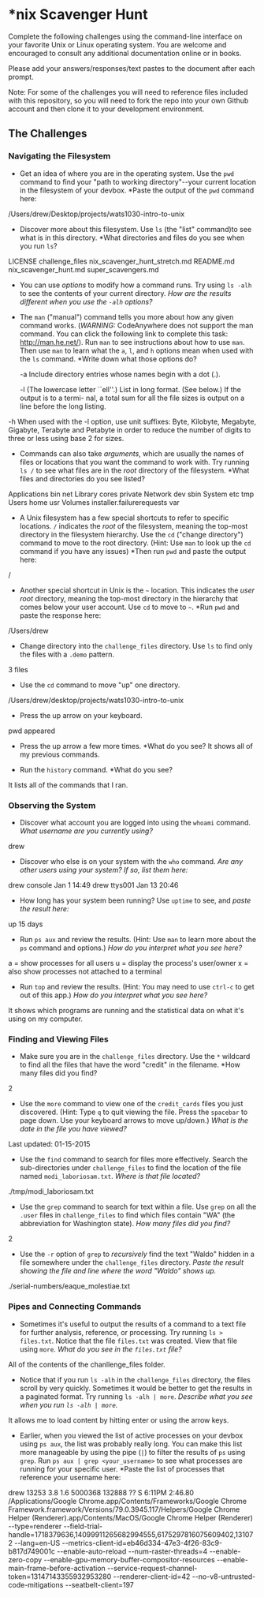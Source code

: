 # *nix Scavenger Hunt

Complete the following challenges using the command-line interface on your favorite
Unix or Linux operating system. You are welcome and encouraged to consult any
additional documentation online or in books.

Please add your answers/responses/text pastes to the document after each prompt.

Note: For some of the challenges you will need to reference files included with
this repository, so you will need to fork the repo into your own Github account
and then clone it to your development environment.

## The Challenges

### Navigating the Filesystem

* Get an idea of where you are in the operating system. Use the `pwd` command to find your "path to working directory"--your current location in the filesystem of your devbox. *Paste the output of the `pwd` command here:

/Users/drew/Desktop/projects/wats1030-intro-to-unix

* Discover more about this filesystem. Use `ls` (the "list" command)to see what is in this directory. *What directories and files do you see when you run `ls`?

LICENSE                         challenge_files                 nix_scavenger_hunt_stretch.md
README.md                       nix_scavenger_hunt.md           super_scavengers.md

* You can use *options* to modify how a command runs. Try using `ls -alh` to see the contents of your current directory. *How are the results different when you use the `-alh` options?*
* The `man` ("manual") command tells you more about how any given command works. (*WARNING:* CodeAnywhere does not support the man command. You can click the following link to complete this task: http://man.he.net/). Run `man` to see instructions about how to use `man`. Then use `man` to learn what the `a`, `l`, and `h` options mean when used with the `ls` command. *Write down what those options do?

     -a      Include directory entries whose names begin with a dot (.).


     -l      (The lowercase letter ``ell''.)  List in long format.  (See below.)  If the output is to a termi-
             nal, a total sum for all the file sizes is output on a line before the long listing.

 -h      When used with the -l option, use unit suffixes: Byte, Kilobyte, Megabyte, Gigabyte, Terabyte and
             Petabyte in order to reduce the number of digits to three or less using base 2 for sizes.




* Commands can also take *arguments*, which are usually the names of files or locations that you want the command to work with. Try running `ls /` to see what files are in the *root* directory of the filesystem. *What files and directories do you see listed?

Applications                    bin                             net
Library                         cores                           private
Network                         dev                             sbin
System                          etc                             tmp
Users                           home                            usr
Volumes                         installer.failurerequests       var

* A Unix filesystem has a few special shortcuts to refer to specific locations. `/` indicates the *root* of the filesystem, meaning the top-most directory in the filesystem hierarchy. Use the `cd` ("change directory") command to move to the root directory. (Hint: Use `man` to look up the `cd` command if you have any issues) *Then run `pwd` and paste the output here:

/

* Another special shortcut in Unix is the `~` location. This indicates the *user root* directory, meaning the top-most directory in the hierarchy that comes below your user account. Use `cd` to move to `~`. *Run `pwd` and paste the response here:

/Users/drew


* Change directory into the `challenge_files` directory. Use `ls` to find only the files with a `.demo` pattern.

3 files

* Use the `cd` command to move "up" one directory. 

/Users/drew/desktop/projects/wats1030-intro-to-unix

* Press the up arrow on your keyboard. 

pwd appeared

* Press the up arrow a few more times. *What do you see? It shows all of my previous commands.

* Run the `history` command. *What do you see?

It lists all of the commands that I ran.

### Observing the System

* Discover what account you are logged into using the `whoami` command. *What username are you currently using?*

drew

* Discover who else is on your system with the `who` command. *Are any other users using your system? If so, list them here:*

drew     console  Jan  1 14:49 
drew     ttys001  Jan 13 20:46 

* How long has your system been running? Use `uptime` to see, and *paste the result here:*

up 15 days

* Run `ps aux` and review the results. (Hint: Use `man` to learn more about the `ps` command and options.) *How do you interpret what you see here?*

a = show processes for all users
u = display the process's user/owner
x = also show processes not attached to a terminal

* Run `top` and review the results. (Hint: You may need to use `ctrl-c` to get out of this app.) *How do you interpret what you see here?*

It shows which programs are running and the statistical data on what it's using on my computer.

### Finding and Viewing Files

* Make sure you are in the `challenge_files` directory. Use the `*` wildcard to find all the files that have the word "credit" in the filename. *How many files did you find?

2

* Use the `more` command to view one of the `credit_cards` files you just discovered. (Hint: Type `q` to quit viewing the file. Press the `spacebar` to page down. Use your keyboard arrows to move up/down.) *What is the date in the file you have viewed?*

Last updated: 01-15-2015

* Use the `find` command to search for files more effectively. Search the sub-directories under `challenge_files` to find the location of the file named `modi_laboriosam.txt`. *Where is that file located?*

./tmp/modi_laboriosam.txt

* Use the `grep` command to search for text within a file. Use `grep` on all the `.user` files in `challenge_files` to find which files contain "WA" (the abbreviation for Washington state). *How many files did you find?*

2

* Use the `-r` option of `grep` to *recursively* find the text "Waldo" hidden in a file somewhere under the `challenge_files` directory. *Paste the result showing the file and line where the word "Waldo" shows up.*

./serial-numbers/eaque_molestiae.txt

### Pipes and Connecting Commands

* Sometimes it's useful to output the results of a command to a text file for further analysis, reference, or processing. Try running `ls > files.txt`. Notice that the file `files.txt` was created. View that file using `more`. *What do you see in the `files.txt` file?*

All of the contents of the chanllenge_files folder.


* Notice that if you run `ls -alh` in the `challenge_files` directory, the files scroll by very quickly. Sometimes it would be better to get the results in a paginated format. Try running `ls -alh | more`. *Describe what you see when you run `ls -alh | more`.*

It allows me to load content by hitting enter or using the arrow keys.

* Earlier, when you viewed the list of active processes on your devbox using `ps aux`, the list was probably really long. You can make this list more manageable by using the pipe (`|`) to filter the results of `ps` using `grep`. Run `ps aux | grep <your_username>` to see what processes are running for your specific user. *Paste the list of processes that reference your username here:

drew             13253   3.8  1.6  5000368 132888   ??  S     6:11PM   2:46.80 /Applications/Google Chrome.app/Contents/Frameworks/Google Chrome Framework.framework/Versions/79.0.3945.117/Helpers/Google Chrome Helper (Renderer).app/Contents/MacOS/Google Chrome Helper (Renderer) --type=renderer --field-trial-handle=1718379636,14099911265682994555,6175297816075609402,131072 --lang=en-US --metrics-client-id=eb46d334-47e3-4f26-83c9-b817d749001c --enable-auto-reload --num-raster-threads=4 --enable-zero-copy --enable-gpu-memory-buffer-compositor-resources --enable-main-frame-before-activation --service-request-channel-token=13147143355932953280 --renderer-client-id=42 --no-v8-untrusted-code-mitigations --seatbelt-client=197
